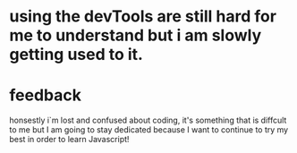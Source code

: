 # using the devTools are still hard for me to understand but i am slowly getting used to it.

# feedback

honsestly i`m lost and confused about coding, it's something that is diffcult to me but I am going to stay dedicated because I want to continue to try my best in order to learn Javascript!
